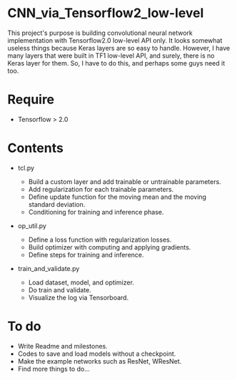 # CNN_via_Tensorflow2_low-level
This project's purpose is building convolutional neural network implementation with Tensorflow2.0 low-level API only. It looks somewhat useless things because Keras layers are so easy to handle. However, I have many layers that were built in TF1 low-level API, and surely, there is no Keras layer for them. So, I have to do this, and perhaps some guys need it too.

# Require
- Tensorflow > 2.0

# Contents
- tcl.py
    - Build a custom layer and add trainable or untrainable parameters.
    - Add regularization for each trainable parameters.
    - Define update function for the moving mean and the moving standard deviation.
    - Conditioning for training and inference phase.
    
- op_util.py
    - Define a loss function with regularization losses.
    - Build optimizer with computing and applying gradients.
    - Define steps for training and inference.
    
- train_and_validate.py
    - Load dataset, model, and optimizer.
    - Do train and validate.
    - Visualize the log via Tensorboard.

# To do
- Write Readme and milestones.
- Codes to save and load models without a checkpoint.
- Make the example networks such as ResNet, WResNet.
- Find more things to do...
